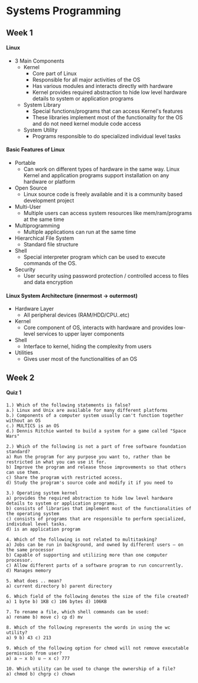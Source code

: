 # Systems Programming


## Week 1


#### Linux
- 3 Main Components
  - Kernel
    - Core part of Linux
    - Responsible for all major activities of the OS
    - Has various modules and interacts directly with hardware
    - Kernel provides required abstraction to hide low level hardware details to system or application programs
  - System Library
    - Special functions/programs that can access Kernel's features
    - These libraries implement most of the functionality for the OS and do not need kernel module code access
  - System Utility
    - Programs responsible to do specialized individual level tasks

#### Basic Features of Linux
- Portable
  - Can work on different types of hardware in the same way. Linux Kernel and application programs support installation on any hardware or platform
- Open Source
  - Linux source code is freely available and it is a community based development project
- Multi-User
  - Multiple users can access system resources like mem/ram/programs at the same time
- Multiprogramming
  - Multiple applications can run at the same time
- Hierarchical File System
  - Standard file structure
- Shell
  - Special interpreter program which can be used to execute commands of the OS.
- Security
  - User security using password protection / controlled access to files and data encryption

#### Linux System Architecture (innermost -> outermost)
- Hardware Layer
  - All peripheral devices (RAM/HDD/CPU..etc)
- Kernel
  - Core component of OS, interacts with hardware and provides low-level services to upper layer components
- Shell
  - Interface to kernel, hiding the complexity from users
- Utilities
  - Gives user most of the functionalities of an OS


## Week 2


####


#### Quiz 1

```
1.) Which of the following statements is false?
a.) Linux and Unix are available for many different platforms
b.) Components of a computer system usually can't function together without an OS
c.) MULTICS is an OS
d.) Dennis Ritchie wanted to build a system for a game called "Space Wars"  

2.) Which of the following is not a part of free software foundation standard?
a) Run the program for any purpose you want to, rather than be restricted in what you can use it for.
b) Improve the program and release those improvements so that others can use them.
c) Share the program with restricted access.
d) Study the program's source code and modify it if you need to

3.) Operating system kernel
a) provides the required abstraction to hide low level hardware details to system or application programs.  
b) consists of libraries that implement most of the functionalities of the operating system
c) consists of programs that are responsible to perform specialized, individual level tasks.
d) is an application program

4. Which of the following is not related to multitasking?
a) Jobs can be run in background, and owned by different users – on the same processor
b) Capable of supporting and utilizing more than one computer processor.
c) Allow different parts of a software program to run concurrently.
d) Manages memory

5. What does .. mean?
a) current directory b) parent directory

6. Which field of the following denotes the size of the file created?
a) 1 byte b) 1KB c) 106 bytes d) 106KB

7. To rename a file, which shell commands can be used:
a) rename b) move c) cp d) mv

8. Which of the following represents the words in using the wc utility?
a) 9 b) 43 c) 213

9. Which of the following option for chmod will not remove executable permission from user?
a) a – x b) u – x c) 777

10. Which utility can be used to change the ownership of a file?
a) chmod b) chgrp c) chown 

```
